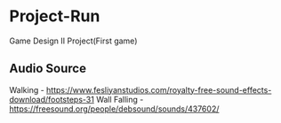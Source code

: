 # Project-Run
Game Design II Project(First game)

## Audio Source
Walking - https://www.fesliyanstudios.com/royalty-free-sound-effects-download/footsteps-31
Wall Falling - https://freesound.org/people/debsound/sounds/437602/
